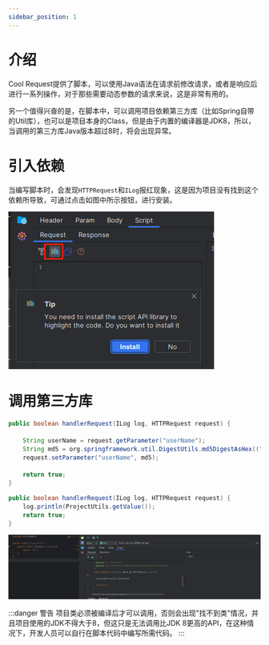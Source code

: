 ```yaml
---
sidebar_position: 1
---
```


# 介绍

Cool Request提供了脚本，可以使用Java语法在请求前修改请求，或者是响应后进行一系列操作，对于那些需要动态参数的请求来说，这是非常有用的。

另一个值得兴奋的是，在脚本中，可以调用项目依赖第三方库（比如Spring自带的Util库），也可以是项目本身的Class，但是由于内置的编译器是JDK8，所以，当调用的第三方库Java版本超过8时，将会出现异常。


# 引入依赖

当编写脚本时，会发现`HTTPRequest`和`ILog`报红现象，这是因为项目没有找到这个依赖所导致，可通过点击如图中所示按钮，进行安装。

![Alt text](../images/install_lib_dialog.png)

# 调用第三方库
```java  title="调用DigestUtils进行加密"
public boolean handlerRequest(ILog log, HTTPRequest request) {

    String userName = request.getParameter("userName");
    String md5 = org.springframework.util.DigestUtils.md5DigestAsHex(("abc" + userName).getBytes());
    request.setParameter("userName", md5);

    return true;
}

```

```java  title="调用项目类"
public boolean handlerRequest(ILog log, HTTPRequest request) {
    log.println(ProjectUtils.getValue());
    return true;
}
```
![Alt text](image.png)

:::danger 警告
项目类必须被编译后才可以调用，否则会出现"找不到类"情况，并且项目使用的JDK不得大于8，但这只是无法调用比JDK 8更高的API，在这种情况下，开发人员可以自行在脚本代码中编写所需代码。
:::